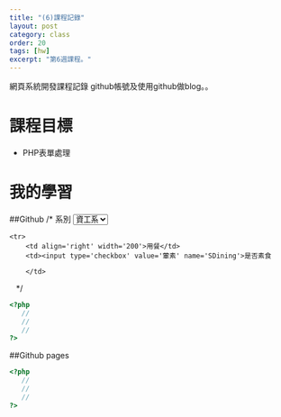 ```yaml
---
title: "(6)課程記錄"
layout: post
category: class
order: 20
tags: [hw]
excerpt: "第6週課程。"
---
```

網頁系統開發課程記錄
github帳號及使用github做blog。。

# 課程目標
- PHP表單處理

# 我的學習

##Github
/*<tr>
        <td align='right' width='200'>系別</td>
        <td><select name="YourLocation">
            　<option value="資工">資工系</option>
            　<option value="土木">土木系</option>
            　<option value="商設">商設系</option>
            　<option value="外語">外語系</option>
            </select></td>
    </tr>
   
    <tr>
        <td align='right' width='200'>用餐</td>
        <td><input type='checkbox' value='葷素' name='SDining'>是否素食
            
        </td>
    </tr>*/


```php
<?php
   //
   //
   //
?>
```
##Github pages

```php
<?php
   //
   //
   //
?>
```


[1]: https://github.com/        "GitHub"
[2]: https://pages.github.com/  "GitHub Pages"
[3]: https://jekyllrb.com/      "Jekyll"
[4]: http://markdown.tw         "Markdown文件"
[5]: http://dillinger.io/       "Dillinger"








